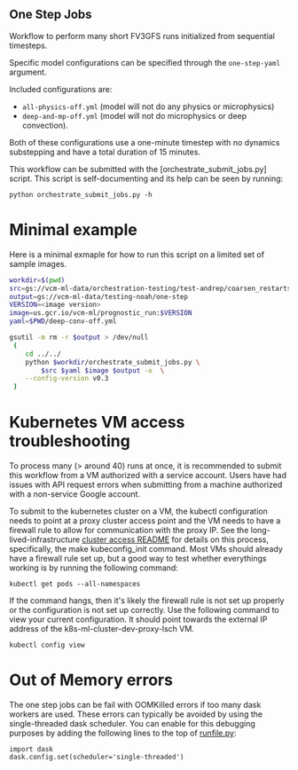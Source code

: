## One Step Jobs

Workflow to perform many short FV3GFS runs initialized from sequential timesteps.

Specific model configurations can be specified through the `one-step-yaml` argument.

Included configurations are:
- `all-physics-off.yml` (model will not do any physics or
microphysics)
- `deep-and-mp-off.yml` (model will not do microphysics or deep convection).

Both of these configurations use a one-minute timestep with no dynamics substepping and
have a total duration of 15 minutes.

This workflow can be submitted with the [orchestrate_submit_jobs.py] script.
This script is self-documenting and its help can be seen by running:

    python orchestrate_submit_jobs.py -h


# Minimal example

Here is a minimal exmaple for how to run this script on a limited set of sample images.

```sh
workdir=$(pwd)
src=gs://vcm-ml-data/orchestration-testing/test-andrep/coarsen_restarts_source-resolution_384_target-resolution_48/
output=gs://vcm-ml-data/testing-noah/one-step
VERSION=<image version>
image=us.gcr.io/vcm-ml/prognostic_run:$VERSION
yaml=$PWD/deep-conv-off.yml

gsutil -m rm -r $output > /dev/null
 (
    cd ../../
    python $workdir/orchestrate_submit_jobs.py \
        $src $yaml $image $output -o  \
	--config-version v0.3
 )

```


# Kubernetes VM access troubleshooting

To process many (> around 40) runs at once, it is recommended to submit this workflow
from a VM authorized with a service account. Users have had issues with API request errors
when submitting from a machine authorized with a non-service Google account.

To submit to the kubernetes cluster on a VM, the kubectl configuration needs to point at a 
proxy cluster access point and the VM needs to have a firewall rule to allow for communication 
with the proxy IP. See the long-lived-infrastructure [cluster access README](https://github.com/VulcanClimateModeling/long-lived-infrastructure#vm-access-setup) 
for details on this process, specifically, the make kubeconfig_init command. Most VMs should 
already have a firewall rule set up, but a good way to test whether everythings working is 
by running the following command:

```
kubectl get pods --all-namespaces
```

If the command hangs, then it's likely the firewall rule is not set up properly or the configuration is not set up correctly.
Use the following command to view your current configuration. It should point towards the external IP address of the k8s-ml-cluster-dev-proxy-lsch VM.

```
kubectl config view
```

# Out of Memory errors

The one step jobs can be fail with OOMKilled errors if too many dask workers
are used. These errors can typically be avoided by using the single-threaded
dask scheduler. You can enable for this debugging purposes by adding the
following lines to the top of [runfile.py](./runfile.py):

    import dask
    dask.config.set(scheduler='single-threaded')
